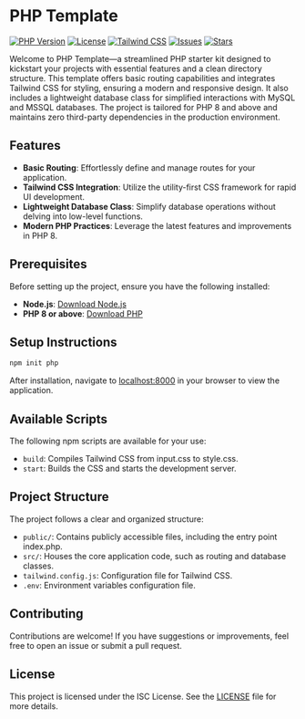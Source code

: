 # PHP Template

[![PHP Version](https://img.shields.io/badge/PHP-8%2B-blue)](https://www.php.net/)
[![License](https://img.shields.io/badge/License-MIT-green)](https://github.com/mohiwalla/php-template/blob/master/LICENSE)
[![Tailwind CSS](https://img.shields.io/badge/TailwindCSS-v4-blueviolet)](https://tailwindcss.com/)
[![Issues](https://img.shields.io/github/issues/mohiwalla/php-template)](https://github.com/mohiwalla/php-template/issues)
[![Stars](https://img.shields.io/github/stars/mohiwalla/php-template?style=social)](https://github.com/mohiwalla/php-template)

Welcome to PHP Template—a streamlined PHP starter kit designed to kickstart your projects with essential features and a clean directory structure. This template offers basic routing capabilities and integrates Tailwind CSS for styling, ensuring a modern and responsive design. It also includes a lightweight database class for simplified interactions with MySQL and MSSQL databases. The project is tailored for PHP 8 and above and maintains zero third-party dependencies in the production environment.

## Features

- **Basic Routing**: Effortlessly define and manage routes for your application.
- **Tailwind CSS Integration**: Utilize the utility-first CSS framework for rapid UI development.
- **Lightweight Database Class**: Simplify database operations without delving into low-level functions.
- **Modern PHP Practices**: Leverage the latest features and improvements in PHP 8.

## Prerequisites

Before setting up the project, ensure you have the following installed:

- **Node.js**: [Download Node.js](https://nodejs.org/)
- **PHP 8 or above**: [Download PHP](https://www.php.net/)

## Setup Instructions

```bash
npm init php
```

After installation, navigate to [localhost:8000](http://localhost:8000) in your browser to view the application.

## Available Scripts

The following npm scripts are available for your use:

- `build`: Compiles Tailwind CSS from input.css to style.css.
- `start`: Builds the CSS and starts the development server.

## Project Structure

The project follows a clear and organized structure:

- `public/`: Contains publicly accessible files, including the entry point index.php.
- `src/`: Houses the core application code, such as routing and database classes.
- `tailwind.config.js`: Configuration file for Tailwind CSS.
- `.env`: Environment variables configuration file.

## Contributing

Contributions are welcome! If you have suggestions or improvements, feel free to open an issue or submit a pull request.

## License

This project is licensed under the ISC License. See the [LICENSE](https://github.com/mohiwalla/php-template/blob/master/LICENSE) file for more details.
